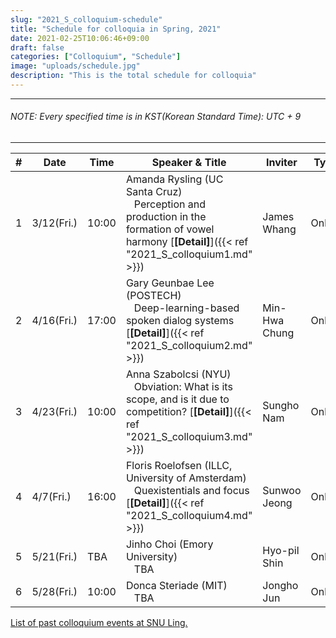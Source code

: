 ```yaml
---
slug: "2021_S_colloquium-schedule"
title: "Schedule for colloquia in Spring, 2021"
date: 2021-02-25T10:06:46+09:00
draft: false
categories: ["Colloquium", "Schedule"]
image: "uploads/schedule.jpg"
description: "This is the total schedule for colloquia"
---
```


---

###### NOTE: Every specified time is in KST(Korean Standard Time): UTC + 9

---

| #   | Date       | Time  | Speaker & Title                                                                                                                                                     | Inviter       | Type   |
| --- | ---------- | ----- | ------------------------------------------------------------------------------------------------------------------------------------------------------------------- | ------------- | ------ |
| 1   | 3/12(Fri.) | 10:00 | Amanda Rysling (UC Santa Cruz) <br/> &nbsp;&nbsp; Perception and production in the formation of vowel harmony [**\[Detail\]**]({{< ref "2021_S_colloquium1.md" >}}) | James Whang   | Online |
| 2   | 4/16(Fri.) | 17:00 | Gary Geunbae Lee (POSTECH) <br/> &nbsp;&nbsp; Deep-learning-based spoken dialog systems [**\[Detail\]**]({{< ref "2021_S_colloquium2.md" >}})                       | Min-Hwa Chung | Online |
| 3   | 4/23(Fri.) | 10:00 | Anna Szabolcsi (NYU) <br/> &nbsp;&nbsp; Obviation: What is its scope, and is it due to competition? [**\[Detail\]**]({{< ref "2021_S_colloquium3.md" >}})           | Sungho Nam    | Online |
| 4   | 4/7(Fri.)  | 16:00 | Floris Roelofsen (ILLC, University of Amsterdam) <br/> &nbsp;&nbsp; Quexistentials and focus [**\[Detail\]**]({{< ref "2021_S_colloquium4.md" >}})                  | Sunwoo Jeong  | Online |
| 5   | 5/21(Fri.) | TBA   | Jinho Choi (Emory University) <br/> &nbsp;&nbsp; TBA                                                                                                                | Hyo-pil Shin  | Online |
| 6   | 5/28(Fri.) | 10:00 | Donca Steriade (MIT) <br/> &nbsp;&nbsp; TBA                                                                                                                         | Jongho Jun    | Online |

<a class=intro-link href="http://hosting01.snu.ac.kr/~linguist/?page_id=1336">List of past colloquium events at SNU Ling.</a>
